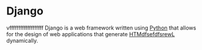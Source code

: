 # Django
vfffffffffffffffffff
Django is a web framework written using [Python](/wiki/Python) that allows for the design of web applications that generate [HTMdfsefdfsrewL](/wiki/HTML) dynamically.